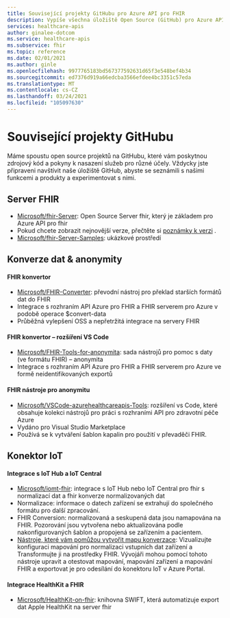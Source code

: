 ```yaml
---
title: Související projekty GitHubu pro Azure API pro FHIR
description: Vypíše všechna úložiště Open Source (GitHub) pro Azure API pro FHIR.
services: healthcare-apis
author: ginalee-dotcom
ms.service: healthcare-apis
ms.subservice: fhir
ms.topic: reference
ms.date: 02/01/2021
ms.author: ginle
ms.openlocfilehash: 9977765183bd567377592631d65f3e548bef4b34
ms.sourcegitcommit: ed7376d919a66edcba3566efdee4bc3351c57eda
ms.translationtype: MT
ms.contentlocale: cs-CZ
ms.lasthandoff: 03/24/2021
ms.locfileid: "105097630"
---
```

# <a name="related-github-projects"></a>Související projekty GitHubu

Máme spoustu open source projektů na GitHubu, které vám poskytnou zdrojový kód a pokyny k nasazení služeb pro různé účely. Vždycky jste připraveni navštívit naše úložiště GitHub, abyste se seznámili s našimi funkcemi a produkty a experimentovat s nimi. 

## <a name="fhir-server"></a>Server FHIR
* [Microsoft/fhir-Server](https://github.com/microsoft/fhir-server/): Open Source Server fhir, který je základem pro Azure API pro fhir
* Pokud chcete zobrazit nejnovější verze, přečtěte si [poznámky k verzi](https://github.com/microsoft/fhir-server/releases) .
* [Microsoft/fhir-Server-Samples](https://github.com/microsoft/fhir-server-samples): ukázkové prostředí

## <a name="data-conversion--anonymization"></a>Konverze dat & anonymity

#### <a name="fhir-converter"></a>FHIR konvertor
* [Microsoft/FHIR-Converter](https://github.com/microsoft/FHIR-Converter): převodní nástroj pro překlad starších formátů dat do FHIR
* Integrace s rozhraním API Azure pro FHIR a FHIR serverem pro Azure v podobě operace $convert-data
* Průběžná vylepšení OSS a nepřetržitá integrace na servery FHIR
 
#### <a name="fhir-converter---vs-code-extension"></a>FHIR konvertor – rozšíření VS Code
* [Microsoft/FHIR-Tools-for-anonymita](https://github.com/microsoft/FHIR-Tools-for-Anonymization): sada nástrojů pro pomoc s daty (ve formátu FHIR) – anonymita
* Integrace s rozhraním API Azure pro FHIR a FHIR serverem pro Azure ve formě neidentifikovaných exportů

#### <a name="fhir-tools-for-anonymization"></a>FHIR nástroje pro anonymitu
* [Microsoft/VSCode-azurehealthcareapis-Tools](https://github.com/microsoft/vscode-azurehealthcareapis-tools): rozšíření vs Code, které obsahuje kolekci nástrojů pro práci s rozhraními API pro zdravotní péče Azure
* Vydáno pro Visual Studio Marketplace
* Používá se k vytváření šablon kapalin pro použití v převaděči FHIR.

## <a name="iot-connector"></a>Konektor IoT

#### <a name="integration-with-iot-hub-and-iot-central"></a>Integrace s IoT Hub a IoT Central
* [Microsoft/iomt-fhir](https://github.com/microsoft/iomt-fhir): integrace s IoT Hub nebo IoT Central pro fhir s normalizací dat a fhir konverze normalizovaných dat
* Normalizace: informace o datech zařízení se extrahují do společného formátu pro další zpracování.
* FHIR Conversion: normalizovaná a seskupená data jsou namapována na FHIR. Pozorování jsou vytvořena nebo aktualizována podle nakonfigurovaných šablon a propojená se zařízením a pacientem.
* [Nástroje, které vám pomůžou vytvořit mapu konverzace](https://github.com/microsoft/iomt-fhir/tree/master/tools/data-mapper): Vizualizujte konfiguraci mapování pro normalizaci vstupních dat zařízení a Transformujte ji na prostředky FHIR. Vývojáři mohou pomocí tohoto nástroje upravit a otestovat mapování, mapování zařízení a mapování FHIR a exportovat je pro odesílání do konektoru IoT v Azure Portal.

#### <a name="healthkit-and-fhir-integration"></a>Integrace HealthKit a FHIR
* [Microsoft/HealthKit-on-fhir](https://github.com/microsoft/healthkit-on-fhir): knihovna SWIFT, která automatizuje export dat Apple HealthKit na server fhir

 
